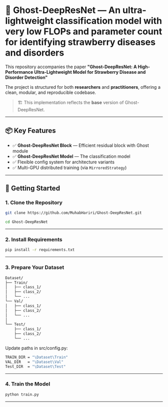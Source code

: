 # 🧠 Ghost-DeepResNet — An ultra-lightweight classification model with very low FLOPs and parameter count for identifying strawberry diseases and disorders

This repository accompanies the paper **"Ghost-DeepResNet: A High-Performance Ultra-Lightweight Model for Strawberry Disease and Disorder Detection"**

The project is structured for both **researchers** and **practitioners**, offering a clean, modular, and reproducible codebase.

> 🏗️ This implementation reflects the **base** version of Ghost-DeepResNet. 

---

## 📦 Key Features

- ✅ **Ghost-DeepResNet Block** — Efficient residual block with Ghost module
- ✅ **Ghost-DeepResNet Model** — The classification model  
- ✅ Flexible config system for architecture variants  
- ✅ Multi-GPU distributed training (via `MirroredStrategy`)

---

## 🚀 Getting Started
### 1. Clone the Repository

```bash
git clone https://github.com/MuhabHariri/Ghost-DeepResNet.git
```
```bash
cd Ghost-DeepResNet
```


---

### 2. Install Requirements

```bash
pip install -r requirements.txt
```



---

### 3. Prepare Your Dataset
```bash
Dataset/
├── Train/
│   ├── class_1/
│   ├── class_2/
│   └── ...
└── Val/
│   ├── class_1/
│   ├── class_2/
│   └── ...
│
└── Test/
    ├── class_1/
    ├── class_2/
    └── ...
```
Update paths in src/config.py: 
```bash
TRAIN_DIR = "\Dataset\Train"
VAL_DIR   = "\Dataset\Val"
Test_DIR  = "\Dataset\Test"
```

---


### 4. Train the Model 
```bash
python train.py
```
---
